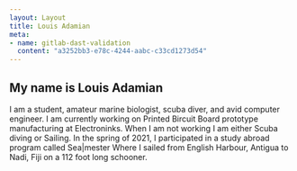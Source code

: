 ```yaml
---
layout: Layout
title: Louis Adamian
meta:
- name: gitlab-dast-validation
  content: "a3252bb3-e78c-4244-aabc-c33cd1273d54"
---
```


## My name is Louis Adamian

I am a student, amateur marine biologist, scuba diver, and avid computer engineer. I am currently working on Printed Bircuit Board prototype manufacturing at Electroninks. When I am not working I am either Scuba diving or Sailing. In the spring of 2021, I participated in a study abroad program called Sea|mester Where I sailed from English Harbour, Antigua to Nadi, Fiji on a 112 foot long schooner. 

<Social />
